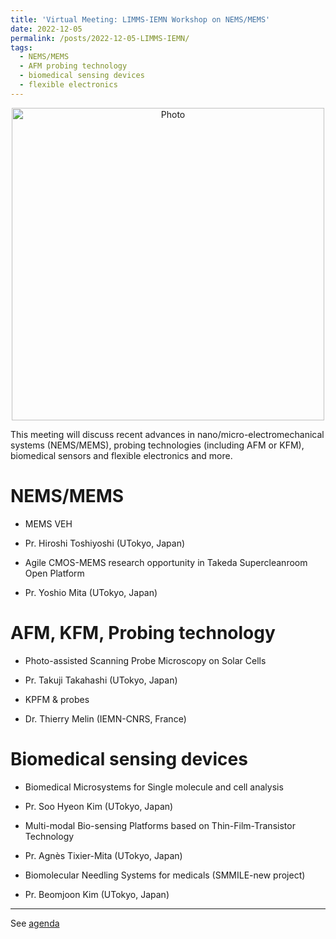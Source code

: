 ```yaml
---
title: 'Virtual Meeting: LIMMS-IEMN Workshop on NEMS/MEMS'
date: 2022-12-05
permalink: /posts/2022-12-05-LIMMS-IEMN/
tags:
  - NEMS/MEMS
  - AFM probing technology
  - biomedical sensing devices
  - flexible electronics
---
```


<p align="center">
  <img src="https://haoxsia.github.io/images/posts/Map-LIMMS_2018-min.png?raw=true" alt="Photo" style="width: 500px;"/> 
</p>
This meeting will discuss recent advances in nano/micro-electromechanical systems (NEMS/MEMS), probing technologies (including AFM or KFM), biomedical sensors and flexible electronics and more.

# NEMS/MEMS

* MEMS VEH
* Pr. Hiroshi Toshiyoshi (UTokyo, Japan)

* Agile CMOS-MEMS research opportunity in Takeda Supercleanroom Open Platform
* Pr. Yoshio Mita (UTokyo, Japan)

# AFM, KFM, Probing technology

* Photo-assisted Scanning Probe Microscopy on Solar Cells
* Pr. Takuji Takahashi (UTokyo, Japan)

* KPFM & probes
* Dr. Thierry Melin (IEMN-CNRS, France)

# Biomedical sensing devices

* Biomedical Microsystems for Single molecule and cell analysis
* Pr. Soo Hyeon Kim (UTokyo, Japan)

* Multi-modal Bio-sensing Platforms based on Thin-Film-Transistor Technology
* Pr. Agnès Tixier-Mita (UTokyo, Japan)

* Biomolecular Needling Systems for medicals (SMMILE-new project)
* Pr. Beomjoon Kim (UTokyo, Japan)

------

See [agenda](/files/2022-12-05-Agenda-Workshop-LIMMS-IEMN.pdf)
